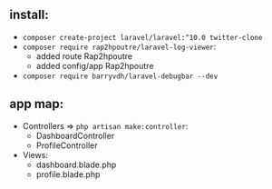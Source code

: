 ## install:
- `composer create-project laravel/laravel:^10.0 twitter-clone`
- `composer require rap2hpoutre/laravel-log-viewer`:
  - added route Rap2hpoutre
  - added config/app Rap2hpoutre
- `composer require barryvdh/laravel-debugbar --dev`

## app map:
- Controllers => `php artisan make:controller`:
  - DashboardController
  - ProfileController
- Views:
  - dashboard.blade.php
  - profile.blade.php